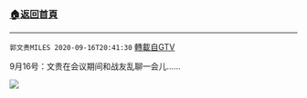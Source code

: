 ﻿###  [:house:返回首頁](https://github.com/ourhimalayas/txt)
---

`郭文贵MILES 2020-09-16T20:41:30` [轉載自GTV](https://gtv.org/web/#/UserInfo/5e596957357cc612d35a8044)

9月16号：文贵在会议期间和战友乱聊一会儿……

[![](https://filegroup.gtv.org/cdn-cgi/image/width=600/https://filegroup.gtv.org/group3/default/20200916/20/41/0/0526e58e2e5ac1e25fcf7dcbe85c9731)](https://filegroup.gtv.org/group3/default/20200916/20/41/0/55f88121e50805a8d3691be19df52f3d.MOV)